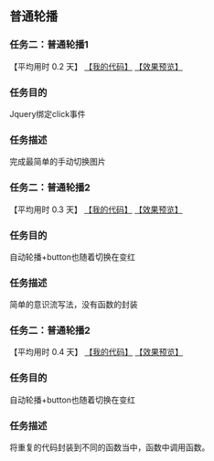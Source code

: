 ## 普通轮播
### 任务二：普通轮播1

【平均用时 0.2 天】
[【我的代码】](https://github.com/wangsiyuan233/MySwiper/blob/master/%E4%BB%BB%E5%8A%A1%E4%BA%8C/%E8%BD%AE%E6%92%AD2.html)
[【效果预览】](http://wangsiyuan233.cn/MySwiper//%E4%BB%BB%E5%8A%A1%E4%B8%80/%E5%85%B3%E9%97%AD%E6%B5%AE%E5%B1%82.html)

### 任务目的
Jquery绑定click事件

### 任务描述
完成最简单的手动切换图片



### 任务二：普通轮播2

【平均用时 0.3 天】
[【我的代码】](https://github.com/wangsiyuan233/MySwiper/blob/master/%E4%BB%BB%E5%8A%A1%E4%BA%8C/%E8%BD%AE%E6%92%AD2.html)
[【效果预览】](http://wangsiyuan233.cn/MySwiper//%E4%BB%BB%E5%8A%A1%E4%BA%8C/%E8%BD%AE%E6%92%AD2.html)

### 任务目的
自动轮播+button也随着切换在变红

### 任务描述 
简单的意识流写法，没有函数的封装



### 任务二：普通轮播2

【平均用时 0.4 天】
[【我的代码】](https://github.com/wangsiyuan233/MySwiper/blob/master/%E4%BB%BB%E5%8A%A1%E4%BA%8C/%E8%BD%AE%E6%92%AD3.html)
[【效果预览】](http://wangsiyuan233.cn/MySwiper//%E4%BB%BB%E5%8A%A1%E4%BA%8C/%E8%BD%AE%E6%92%AD3.html)

### 任务目的
自动轮播+button也随着切换在变红

### 任务描述 
将重复的代码封装到不同的函数当中，函数中调用函数。







